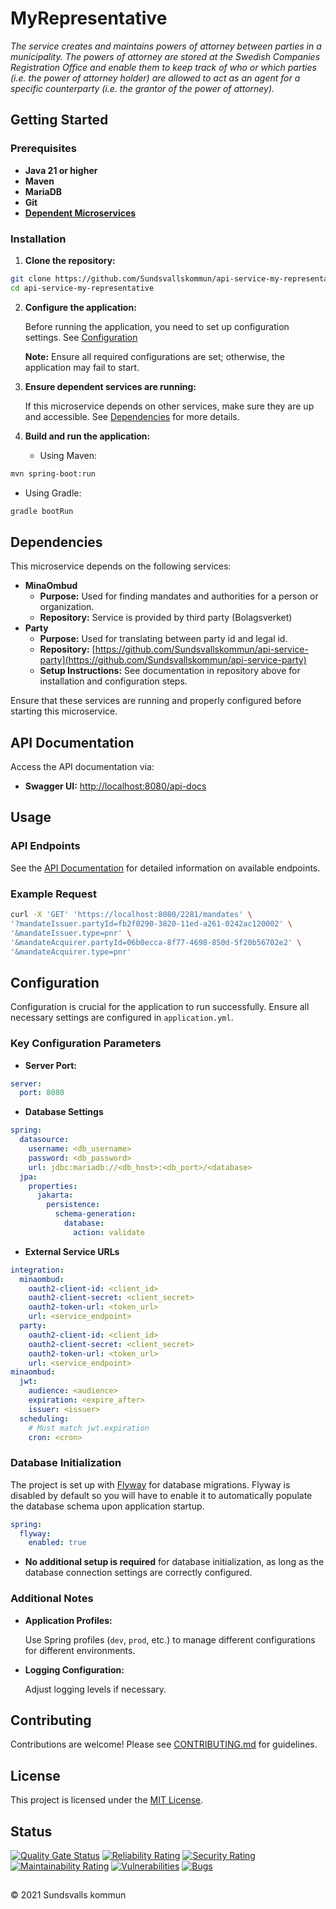 # MyRepresentative

_The service creates and maintains powers of attorney between parties in a municipality. The powers of attorney are stored at the Swedish Companies Registration Office and enable them to keep track of who or which parties (i.e. the power of attorney holder) are allowed to act as an agent for a specific counterparty (i.e. the grantor of the power of attorney)._

## Getting Started

### Prerequisites

- **Java 21 or higher**
- **Maven**
- **MariaDB**
- **Git**
- **[Dependent Microservices](#dependencies)**

### Installation

1. **Clone the repository:**

```bash
git clone https://github.com/Sundsvallskommun/api-service-my-representative.git
cd api-service-my-representative
```

2. **Configure the application:**

   Before running the application, you need to set up configuration settings.
   See [Configuration](#configuration)

   **Note:** Ensure all required configurations are set; otherwise, the application may fail to start.

3. **Ensure dependent services are running:**

   If this microservice depends on other services, make sure they are up and accessible. See [Dependencies](#dependencies) for more details.

4. **Build and run the application:**

   - Using Maven:

```bash
mvn spring-boot:run
```

- Using Gradle:

```bash
gradle bootRun
```

## Dependencies

This microservice depends on the following services:

- **MinaOmbud**
  - **Purpose:** Used for finding mandates and authorities for a person or organization.
  - **Repository:** Service is provided by third party (Bolagsverket)
- **Party**
  - **Purpose:** Used for translating between party id and legal id.
  - **Repository:** [https://github.com/Sundsvallskommun/api-service-party](https://github.com/Sundsvallskommun/api-service-party)
  - **Setup Instructions:** See documentation in repository above for installation and configuration steps.

Ensure that these services are running and properly configured before starting this microservice.

## API Documentation

Access the API documentation via:

- **Swagger UI:** [http://localhost:8080/api-docs](http://localhost:8080/api-docs)

## Usage

### API Endpoints

See the [API Documentation](#api-documentation) for detailed information on available endpoints.

### Example Request

```bash
curl -X 'GET' 'https://localhost:8080/2281/mandates' \
'?mandateIssuer.partyId=fb2f0290-3820-11ed-a261-0242ac120002' \
'&mandateIssuer.type=pnr' \
'&mandateAcquirer.partyId=06b0ecca-8f77-4698-850d-5f20b56702e2' \
'&mandateAcquirer.type=pnr'
```

## Configuration

Configuration is crucial for the application to run successfully. Ensure all necessary settings are configured in `application.yml`.

### Key Configuration Parameters

- **Server Port:**

```yaml
server:
  port: 8080
```

- **Database Settings**

```yaml
spring:
  datasource:
    username: <db_username>
    password: <db_password>
    url: jdbc:mariadb://<db_host>:<db_port>/<database>
  jpa:
    properties:
      jakarta:
        persistence:
          schema-generation:
            database:
              action: validate
```

- **External Service URLs**

```yaml
integration:
  minaombud:
    oauth2-client-id: <client_id>
    oauth2-client-secret: <client_secret>
    oauth2-token-url: <token_url>
    url: <service_endpoint>
  party:
    oauth2-client-id: <client_id>
    oauth2-client-secret: <client_secret>
    oauth2-token-url: <token_url>
    url: <service_endpoint>
minaombud:
  jwt:
    audience: <audience>
    expiration: <expire_after>
    issuer: <issuer>
  scheduling:
    # Must match jwt.expiration
    cron: <cron>
```

### Database Initialization

The project is set up with [Flyway](https://github.com/flyway/flyway) for database migrations. Flyway is disabled by default so you will have to enable it to automatically populate the database schema upon application startup.

```yaml
spring:
  flyway:
    enabled: true
```

- **No additional setup is required** for database initialization, as long as the database connection settings are correctly configured.

### Additional Notes

- **Application Profiles:**

  Use Spring profiles (`dev`, `prod`, etc.) to manage different configurations for different environments.

- **Logging Configuration:**

  Adjust logging levels if necessary.

## Contributing

Contributions are welcome! Please see [CONTRIBUTING.md](https://github.com/Sundsvallskommun/.github/blob/main/.github/CONTRIBUTING.md) for guidelines.

## License

This project is licensed under the [MIT License](LICENSE).

## Status

[![Quality Gate Status](https://sonarcloud.io/api/project_badges/measure?project=Sundsvallskommun_api-service-my-representative&metric=alert_status)](https://sonarcloud.io/summary/overall?id=Sundsvallskommun_api-service-my-representative)
[![Reliability Rating](https://sonarcloud.io/api/project_badges/measure?project=Sundsvallskommun_api-service-my-representative&metric=reliability_rating)](https://sonarcloud.io/summary/overall?id=Sundsvallskommun_api-service-my-representative)
[![Security Rating](https://sonarcloud.io/api/project_badges/measure?project=Sundsvallskommun_api-service-my-representative&metric=security_rating)](https://sonarcloud.io/summary/overall?id=Sundsvallskommun_api-service-my-representative)
[![Maintainability Rating](https://sonarcloud.io/api/project_badges/measure?project=Sundsvallskommun_api-service-my-representative&metric=sqale_rating)](https://sonarcloud.io/summary/overall?id=Sundsvallskommun_api-service-my-representative)
[![Vulnerabilities](https://sonarcloud.io/api/project_badges/measure?project=Sundsvallskommun_api-service-my-representative&metric=vulnerabilities)](https://sonarcloud.io/summary/overall?id=Sundsvallskommun_api-service-my-representative)
[![Bugs](https://sonarcloud.io/api/project_badges/measure?project=Sundsvallskommun_api-service-my-representative&metric=bugs)](https://sonarcloud.io/summary/overall?id=Sundsvallskommun_api-service-my-representative)

## 

&copy; 2021 Sundsvalls kommun
